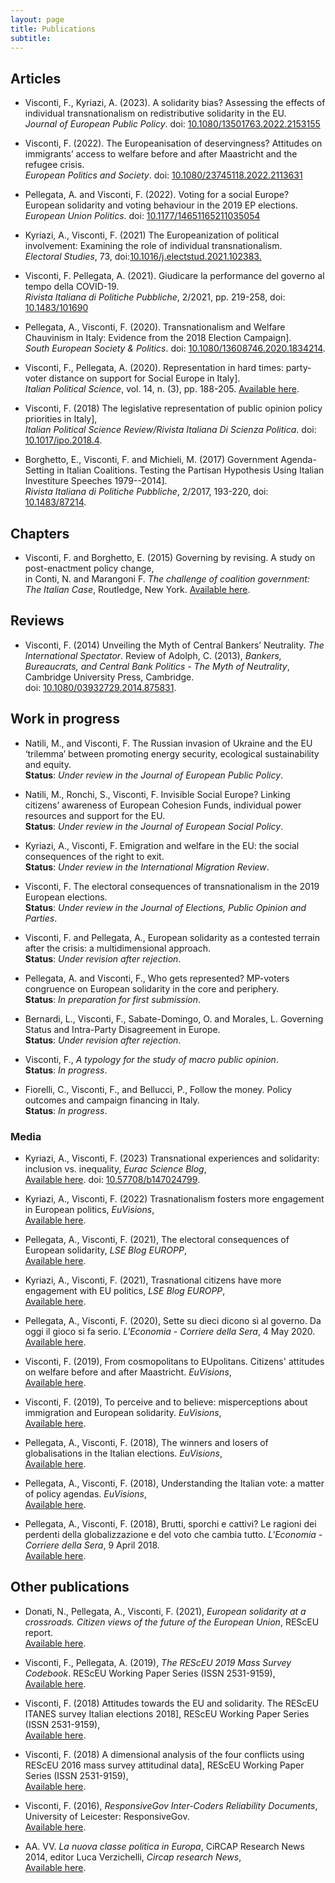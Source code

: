 ```yaml
---
layout: page
title: Publications
subtitle:
---
```



## Articles

*    Visconti, F., Kyriazi, A. (2023). A solidarity bias? Assessing the effects of individual transnationalism on redistributive solidarity in the EU.  
_Journal of European Public Policy_. doi: [10.1080/13501763.2022.2153155](https://doi.org/10.1080/13501763.2022.2153155)
    
* Visconti, F. (2022). The Europeanisation of deservingness? Attitudes on immigrants’ access to welfare before and after Maastricht and the refugee crisis.  
_European Politics and Society_. doi: [10.1080/23745118.2022.2113631](https://doi.org/10.1080/23745118.2022.2113631)

* Pellegata, A. and Visconti, F. (2022). Voting for a social Europe? European solidarity and voting behaviour in the 2019 EP elections.  
_European Union Politics_. doi: [10.1177/14651165211035054](https://doi.org/10.1177/14651165211035054)
    
* Kyriazi, A., Visconti, F. (2021) The Europeanization of political involvement: Examining the role of individual transnationalism.  
_Electoral Studies_, 73, doi:[10.1016/j.electstud.2021.102383.](https://doi.org/10.1016/j.electstud.2021.102383)
    
* Visconti, F. Pellegata, A. (2021). Giudicare la performance del governo al tempo della COVID-19.  
_Rivista Italiana di Politiche Pubbliche_, 2/2021, pp. 219-258, doi: [10.1483/101690](https://www.rivisteweb.it/doi/10.1483/101690)
    
* Pellegata, A., Visconti, F. (2020). Transnationalism and Welfare Chauvinism in Italy: Evidence from the 2018 Election Campaign].  
_South European Society & Politics_. doi: [10.1080/13608746.2020.1834214](https://doi.org/10.1080/13608746.2020.1834214).
    
* Visconti, F., Pellegata, A. (2020). Representation in hard times: party-voter distance on support for Social Europe in Italy].  
_Italian Political Science_, vol. 14, n. (3), pp. 188-205. [Available here](https://italianpoliticalscience.com/index.php/ips/article/view/117/89).
	
 * Visconti, F. (2018)  The legislative representation of public opinion policy priorities in Italy],  
 _Italian Political Science Review/Rivista Italiana Di Scienza Politica_. doi: [10.1017/ipo.2018.4](https://doi.org/10.1017/ipo.2018.4).
	
* Borghetto, E., Visconti, F. and Michieli, M. (2017) Government Agenda-Setting in Italian Coalitions. Testing the Partisan Hypothesis Using Italian Investiture Speeches 1979--2014].  
_Rivista Italiana di Politiche Pubbliche_, 2/2017, 193-220, doi: [10.1483/87214](https://doi.org/10.1483/87214).
	

## Chapters

* Visconti, F. and Borghetto, E. (2015) Governing by revising. A study on post-enactment policy change,  
in Conti, N. and Marangoni F. _The challenge of coalition government: The Italian Case_, Routledge, New York. [Available here](http://www.routledge.com/books/details/9781138815100/).


## Reviews

* Visconti, F. (2014) Unveiling the Myth of Central Bankers’ Neutrality. _The International Spectator_. Review of Adolph, C. (2013), _Bankers, Bureaucrats, and Central Bank Politics - The Myth of Neutrality_, Cambridge University Press, Cambridge.  
doi: [10.1080/03932729.2014.875831](http://dx.doi.org/10.1080/03932729.2014.875831).

## Work in progress

* Natili, M., and Visconti, F. The Russian invasion of Ukraine and the EU ‘trilemma’ between promoting energy security, ecological sustainability and equity.   
**Status**: _Under review in the Journal of European Public Policy_.

* Natili, M., Ronchi, S., Visconti, F. Invisible Social Europe? Linking citizens’ awareness of European Cohesion Funds, individual power resources and support for the EU.  
**Status**: _Under review in the Journal of European Social Policy_.

* Kyriazi, A., Visconti, F. Emigration and welfare in the EU: the social consequences of the right to exit.  
**Status**: _Under review in the International Migration Review_.

* Visconti, F. The electoral consequences of transnationalism in the 2019 European elections.  
**Status**: _Under review in the Journal of Elections, Public Opinion and Parties_.

* Visconti, F. and Pellegata, A., European solidarity as a contested terrain after the crisis: a multidimensional approach.  
**Status**: _Under revision after rejection_.

* Pellegata, A. and Visconti, F., Who gets represented? MP-voters congruence on European solidarity in the core and periphery.  
**Status**: _In preparation for first submission_.

* Bernardi, L., Visconti, F., Sabate-Domingo, O. and Morales, L. Governing Status and Intra-Party Disagreement in Europe.   
**Status**: _Under revision after rejection_.

* Visconti, F., _A typology for the study of macro public opinion_.  
**Status**: _In progress_.

* Fiorelli, C., Visconti, F., and Bellucci, P., Follow the money. Policy outcomes and campaign financing in Italy.   
**Status**: _In progress_.

### Media

* Kyriazi, A., Visconti, F. (2023) Transnational experiences and solidarity: inclusion vs. inequality, _Eurac Science Blog_,  
[Available here](https://www.eurac.edu/en/blogs/mobile-people-and-diverse-societies/transnational-experiences-and-solidarity-inclusion-vs-inequality). doi: [10.57708/b147024799](https://doi.org/10.57708/b147024799).

* Kyriazi, A., Visconti, F. (2022) Trasnationalism fosters more engagement in European politics, _EuVisions_,  
[Available here](http://www.euvisions.eu/transnationalism-fosters-more-engagement-in-european-politics/).

* Pellegata, A., Visconti, F. (2021), The electoral consequences of European solidarity, _LSE Blog EUROPP_,  
[Available here](https://blogs.lse.ac.uk/europpblog/2021/11/03/the-electoral-consequences-of-european-solidarity//).

* Kyriazi, A., Visconti, F. (2021), Trasnational citizens have more engagement with EU politics, _LSE Blog EUROPP_,  
[Available here](https://blogs.lse.ac.uk/europpblog/2021/10/20/transnational-citizens-have-more-engagement-with-eu-politics/).

* Pellegata, A., Visconti, F. (2020), Sette su dieci dicono sì al governo. Da oggi il gioco si fa serio. _L'Economia - Corriere della Sera_, 4 May 2020.  
[Available here](https://www.pressreader.com/italy/l-economia/20200504/281595242696537).

* Visconti, F. (2019), From cosmopolitans to EUpolitans. Citizens' attitudes on welfare before and after Maastricht. _EuVisions_,  
[Available here](http://www.euvisions.eu/from-cosmopolitans-to-eupolitcans-welfare-citizens-migrants-maastricht/).

* Visconti, F. (2019), To perceive and to believe: misperceptions about immigration and European solidarity. _EuVisions_,  
[Available here](http://www.euvisions.eu/misperceptions-immigration-european-solidarity/).

* Pellegata, A., Visconti, F. (2018), The winners and losers of globalisations in the Italian elections. _EuVisions_,  
[Available here](http://www.euvisions.eu/winners-globalisation-elections/).

* Pellegata, A., Visconti, F. (2018), Understanding the Italian vote: a matter of policy agendas. _EuVisions_,  
[Available here](http://www.euvisions.eu/italian-vote-policy-agenda/).

* Pellegata, A., Visconti, F. (2018), Brutti, sporchi e cattivi? Le ragioni dei perdenti della globalizzazione e del voto che cambia tutto. _L'Economia -  Corriere della Sera_, 9 April 2018.  
[Available here](http://www.centroeinaudi.it/component/jdownloads/send/5-il-centro-sui-media/1514-brutti-sporchi-e-cattivi-le-ragioni-dei-perdenti-della-globalizzazione-e-del-voto-che-cambia-tutto.html?option=com_jdownloads).


## Other publications

* Donati, N., Pellegata, A., Visconti, F. (2021), _European solidarity at a crossroads. Citizen views of the future of the European Union_, REScEU report.  
[Available here](http://www.euvisions.eu/wp-content/uploads/2021/10/mass_survey_report_2019-1.pdf).

* Visconti, F., Pellegata, A. (2019), _The REScEU 2019 Mass Survey Codebook_. REScEU Working Paper Series (ISSN 2531-9159),  
[Available here](https://resceu.eu/publications/working-papers/the-resceu-2019-mass-survey-codebook.html).

* Visconti, F. (2018) Attitudes towards the EU and solidarity. The REScEU ITANES survey Italian elections 2018], REScEU Working Paper Series (ISSN 2531-9159),   
[Available here](https://resceu.eu/publications/working-papers/wp-10-2018-attitudes-towards-eu-and-solidarity-resceu-working-paper-series.html).

* Visconti, F. (2018) A dimensional analysis of the four conflicts using REScEU 2016 mass survey attitudinal data], REScEU Working Paper Series (ISSN 2531-9159),  
[Available here](https://resceu.eu/publications/working-papers/wp-05-2018-a-dimensional-analysis-of-the-four-conflicts-using-receu-2016-mass-survey-attitudinal-data.html).

* Visconti, F. (2016), _ResponsiveGov Inter-Coders Reliability Documents_, University of Leicester: ResponsiveGov.  
[Available here](https://www.sciencespo.fr/centre-etudes-europeennes/en/responsivegov-eu/data/).

* AA. VV. _La nuova classe politica in Europa_, CiRCAP Research News 2014, editor Luca Verzichelli, _Circap research News_,  
[Available here](https://www.circap.unisi.it/wp-content/uploads/sites/67/2022/07/circap_research_news_150914_web.pdf).


